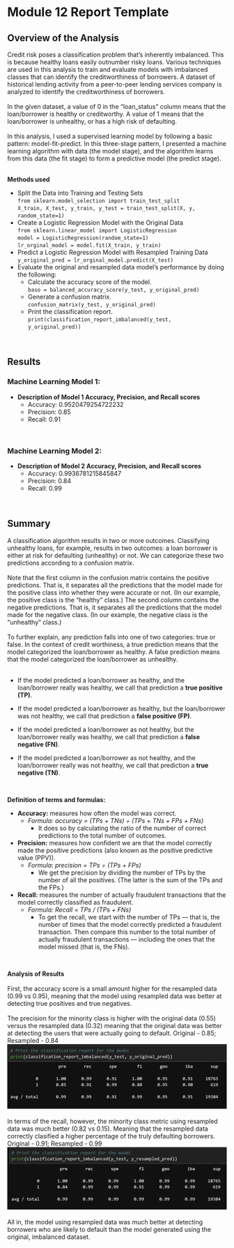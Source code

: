 # Module 12 Report Template

## Overview of the Analysis

Credit risk poses a classification problem that’s inherently imbalanced. This is because healthy loans easily outnumber risky loans. Various techniques are used in this analysis to train and evaluate models with imbalanced classes that can identify the creditworthiness of borrowers.  A dataset of historical lending activity from a peer-to-peer lending services company is analyzed to identify the creditworthiness of borrowers.<br />
<br />
In the given dataset, a value of 0 in the “loan_status” column means that the loan/borrower is healthy or creditworthy. A value of 1 means that the loan/borrower is unhealthy, or has a high risk of defaulting.<br />
<br />
In this analysis, I used a supervised learning model by following a basic pattern: model-fit-predict. In this three-stage pattern, I presented a machine learning algorithm with data (the model stage), and the algorithm learns from this data (the fit stage) to form a predictive model (the predict stage).<br />
<br />

**Methods used**<br />
* Split the Data into Training and Testing Sets<br />
    `from sklearn.model_selection import train_test_split`<br />
    `X_train, X_test, y_train, y_test = train_test_split(X, y, random_state=1)`<br />
* Create a Logistic Regression Model with the Original Data<br />
    `from sklearn.linear_model import LogisticRegression`<br />
    `model = LogisticRegression(random_state=1)`<br />
    `lr_orginal_model = model.fit(X_train, y_train)`<br />
* Predict a Logistic Regression Model with Resampled Training Data<br />
    `y_original_pred = lr_orginal_model.predict(X_test)`<br />
* Evaluate the original and resampled data model’s performance by doing the following:<br />
    * Calculate the accuracy score of the model.<br />
            `baso = balanced_accuracy_score(y_test, y_original_pred)`<br />
    * Generate a confusion matrix.<br />
            `confusion_matrix(y_test, y_original_pred)`<br />
    * Print the classification report.<br />
            `print(classification_report_imbalanced(y_test, y_original_pred))`<br />
<br />

## Results

### **Machine Learning Model 1:** <br />
  * **Description of Model 1 Accuracy, Precision, and Recall scores**<br />
    * Accuracy: 0.9520479254722232<br />
    * Precision: 0.85<br />
    * Recall: 0.91<br />
<br />

### **Machine Learning Model 2:**
  * **Description of Model 2 Accuracy, Precision, and Recall scores**
    * Accuracy: 0.9936781215845847
    * Precision: 0.84
    * Recall: 0.99
<br />

## Summary

A classification algorithm results in two or more outcomes. Classifying unhealthy loans, for example, results in two outcomes: a loan borrower is either at risk for defaulting (unhealthy) or not. We can categorize these two predictions according to a confusion matrix.<br />
<br />
Note that the first column in the confusion matrix contains the positive predictions. That is, it separates all the predictions that the model made for the positive class into whether they were accurate or not. (In our example, the positive class is the “healthy” class.) The second column contains the negative predictions. That is, it separates all the predictions that the model made for the negative class. (In our example, the negative class is the “unhealthy” class.)<br />
<br />
To further explain, any prediction falls into one of two categories: true or false. In the context of credit worthiness, a true prediction means that the model categorized the loan/borrower as healthy. A false prediction means that the model categorized the loan/borrower as unhealthy.<br />
<br />

* If the model predicted a loan/borrower as healthy, and the loan/borrower really was healthy, we call that prediction a **true positive (TP)**.

* If the model predicted a loan/borrower as healthy, but the loan/borrower was not healthy, we call that prediction a **false positive (FP)**.

* If the model predicted a loan/borrower as not healthy, but the loan/borrower really was healthy, we call that prediction a **false negative (FN)**.

* If the model predicted a loan/borrower as not healthy, and the loan/borrower really was not healthy, we call that prediction a **true negative (TN)**.
<br />

**Definition of terms and formulas:**<br />
* **Accuracy:** measures how often the model was correct.<br />
    * *Formula: accuracy = (TPs + TNs) ÷ (TPs + TNs + FPs + FNs)* <br />
        * It does so by calculating the ratio of the number of correct predictions to the total number of outcomes.<br />
* **Precision:** measures how confident we are that the model correctly made the positive predictions (also known as the positive predictive value (PPV)).<br />
    * *Formula: precision = TPs ÷ (TPs + FPs)*<br />
        * We get the precision by dividing the number of TPs by the number of all the positives. (The latter is the sum of the TPs and the FPs.)<br />
* **Recall:** measures the number of actually fraudulent transactions that the model correctly classified as fraudulent.<br />
    * *Formula: Recall = TPs / (TPs + FNs)*<br />
        * To get the recall, we start with the number of TPs — that is, the number of times that the model correctly predicted a fraudulent transaction. Then compare this number to the total number of actually fraudulent transactions — including the ones that the model missed (that is, the FNs).<br />
<br />

**Analysis of Results**<br />
<br />
First, the accuracy score is a small amount higher for the resampled data (0.99 vs 0.95), meaning that the model using resampled data was better at detecting true positives and true negatives.<br />
<br />
The precision for the minority class is higher with the original data (0.55) versus the resampled data (0.32) meaning that the original data was better at detecting the users that were actually going to default. Original - 0.85; Resampled - 0.84<br />
![Original Data](https://github.com/stipptracie/Credit_Risk_Analysis/blob/main/Resources/original_classification_report.png)<br />
<br />
In terms of the recall, however, the minority class metric using resampled data was much better (0.82 vs 0.15). Meaning that the resampled data correctly clasified a higher percentage of the truly defaulting borrowers.  Original - 0.91; Resampled - 0.99<br />
![Resampled Data](https://github.com/stipptracie/Credit_Risk_Analysis/blob/main/Resources/resampled_classification_report.png)<br />
<br />
All in, the model using resampled data was much better at detecting borrowers who are likely to default than the model generated using the original, imbalanced dataset.<br />


